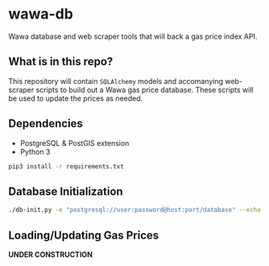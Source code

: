 # wawa-db

Wawa database and web scraper tools that will back a gas price index API.

## What is in this repo?

This repository will contain ```SQLAlchemy``` models and accomanying web-scraper scripts to build out a Wawa gas price database. These scripts will be used to update the prices as needed.

## Dependencies

- PostgreSQL & PostGIS extension 
- Python 3

```bash
pip3 install -r requirements.txt
```

## Database Initialization

```bash
./db-init.py -e "postgresql://user:password@host:port/database" --echo
```

## Loading/Updating Gas Prices

**UNDER CONSTRUCTION**